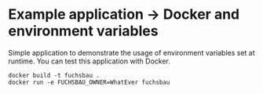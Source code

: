 # Example application -> Docker and environment variables

Simple application to demonstrate the usage of environment variables set at runtime. You can
test this application with Docker.

```
docker build -t fuchsbau .
docker run -e FUCHSBAU_OWNER=WhatEver fuchsbau
```